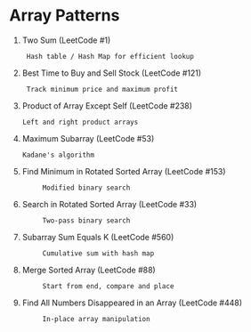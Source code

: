 # Array Patterns


1. Two Sum (LeetCode #1)

        Hash table / Hash Map for efficient lookup

2. Best Time to Buy and Sell Stock (LeetCode #121)

        Track minimum price and maximum profit

3. Product of Array Except Self (LeetCode #238)

       Left and right product arrays

4. Maximum Subarray (LeetCode #53)

       Kadane's algorithm

5. Find Minimum in Rotated Sorted Array (LeetCode #153)

            Modified binary search

6. Search in Rotated Sorted Array (LeetCode #33)

            Two-pass binary search

7. Subarray Sum Equals K (LeetCode #560)

            Cumulative sum with hash map

8. Merge Sorted Array (LeetCode #88)

            Start from end, compare and place

9. Find All Numbers Disappeared in an Array (LeetCode #448)

            In-place array manipulation
